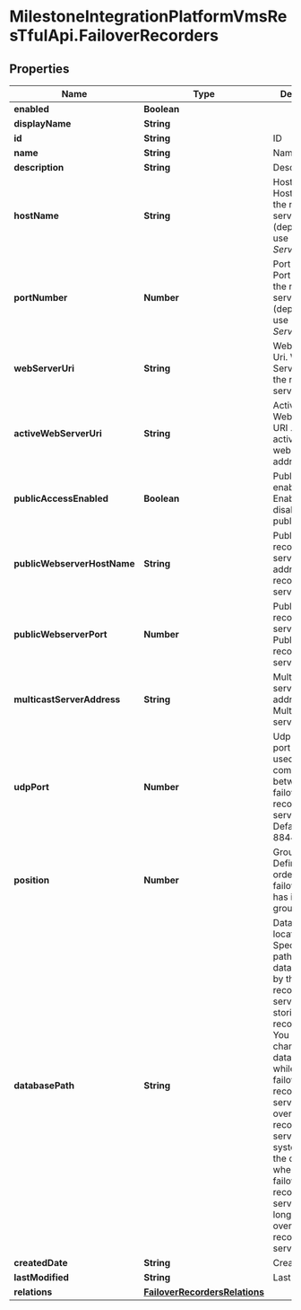 # MilestoneIntegrationPlatformVmsResTfulApi.FailoverRecorders

## Properties
Name | Type | Description | Notes
------------ | ------------- | ------------- | -------------
**enabled** | **Boolean** |  | [optional] 
**displayName** | **String** |  | [optional] 
**id** | **String** | ID | [optional] 
**name** | **String** | Name | [optional] 
**description** | **String** | Description | [optional] 
**hostName** | **String** | Host name. Host name  of the recording server (deprecated, use *Web Server Uri*) | [optional] 
**portNumber** | **Number** | Port number. Port number of the recording server (deprecated, use *Web Server Uri*) | [optional] 
**webServerUri** | **String** | Web Server Uri. Web Server Uri of the recording server | [optional] 
**activeWebServerUri** | **String** | Active Public Web server URI . Currently active public web server address  | [optional] 
**publicAccessEnabled** | **Boolean** | Public address enabled. Enable or disable the public address | [optional] 
**publicWebserverHostName** | **String** | Public recording server address. Public recording server address | [optional] 
**publicWebserverPort** | **Number** | Public recording server port. Public recording server port | [optional] 
**multicastServerAddress** | **String** | Multicast server address. Multicast server address | [optional] 
**udpPort** | **Number** | Udp port. The port number used for communication between failover recording servers. Default port is 8844 | [optional] 
**position** | **Number** | Group position. Defines the order this failover server has in the group | [optional] 
**databasePath** | **String** | Database location. Specify the path to the database used by the failover recording server for storing recordings. You cannot change the database path while the failover recording server is taking over from a recording server. The system applies the changes when the failover recording server is no longer taking over from a recording server.  | [optional] 
**createdDate** | **String** | Created date | [optional] 
**lastModified** | **String** | Last modified | [optional] 
**relations** | [**FailoverRecordersRelations**](FailoverRecordersRelations.md) |  | [optional] 
